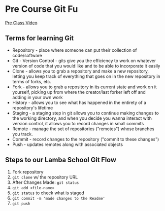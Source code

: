# Pre Course Git Fu
[Pre Class Video](https://youtu.be/ZihgMcrHOF4)
## Terms for learning Git
 * Repository - place where someone can put their collection of code/software
 * Git - Version Control - gits give you the efficiency to work on whatever version of code that you would like and to be able to incorporate it easily
 * Clone - allows you to grab a repository and make a new repository, letting you keep track of everything that goes on in the new repository in terms of forks, etc.
 * Fork - allows you to grab a repository in its current state and work on it yourself, picking up from where the creator/last forker left off and adding in your own work
 * History - allows you to see what has happened in the entirety of a repository's lifetime
 * Staging - a staging step in git allows you to continue making changes to the working directory, and when you decide you wanna interact with version control, it allows you to record changes in small commits
 * Remote - manage the set of repositories ("remotes") whose branches you track.
 * Commit - record changes to the repository ("commit to these changes")
 * Push - updates remotes along with associated objects
 
## Steps to our Lamba School Git Flow
1. Fork repository
2. `git clone` w/ the repository URL 
3. After Changes Made: `git status`
4. `git add <file-name>` 
5. `git status` to check what is staged
6. `git commit -m 'made changes to the Readme'`
7. `git push`
